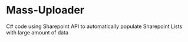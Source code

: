 # Mass-Uploader
C# code using Sharepoint API to automatically populate Sharepoint Lists with large amount of data
